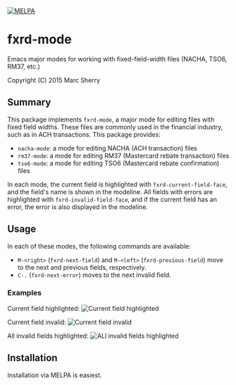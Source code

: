 [![MELPA](https://melpa.org/packages/fxrd-mode-badge.svg)](https://melpa.org/#/fxrd-mode)

# fxrd-mode
Emacs major modes for working with fixed-field-width files (NACHA, TSO6, RM37,
etc.)

Copyright (C) 2015 Marc Sherry

## Summary
This package implements `fxrd-mode`, a major mode for editing files with fixed
field widths. These files are commonly used in the financial industry, such
as in ACH transactions. This package provides:

- `nacha-mode`: a mode for editing NACHA (ACH transaction) files
- `rm37-mode`: a mode for editing RM37 (Mastercard rebate transaction) files
- `tso6-mode`: a mode for editing TSO6 (Mastercard rebate confirmation) files

In each mode, the current field is highlighted with `fxrd-current-field-face`,
and the field's name is shown in the modeline. All fields with errors are
highlighted with `fxrd-invalid-field-face`, and if the current field has an
error, the error is also displayed in the modeline.

## Usage
In each of these modes, the following commands are available:

- `M-<right>` (`fxrd-next-field`) and `M-<left>` (`fxrd-previous-field`) move
  to the next and previous fields, respectively.
- `C-.` (`fxrd-next-error`) moves to the next invalid field.

### Examples

Current field highlighted:
![Current field highlighted](http://i.imgur.com/NTZb6Fl.png)

Current field invalid:
![Current field invalid](http://i.imgur.com/KmfxpU0.png)

All invalid fields highlighted:
![ALl invalid fields highlighted](http://i.imgur.com/KkcviBF.png)

## Installation

Installation via MELPA is easiest.
